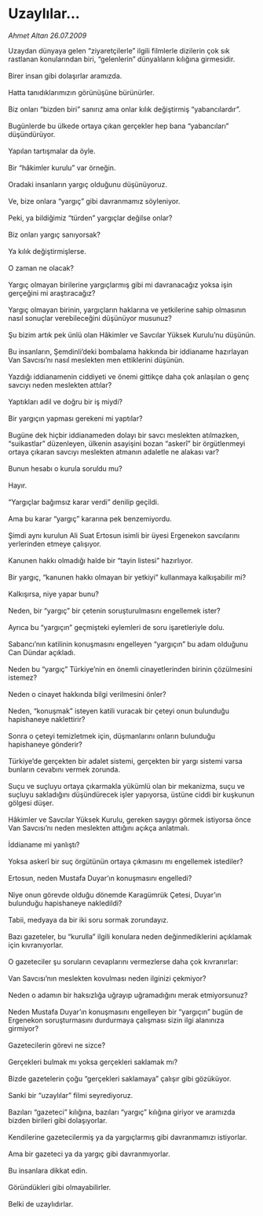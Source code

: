 # Uzaylılar...

*Ahmet Altan 26.07.2009*

<div class="taraf_structure_2col_1zq">
<div class="margen_n">



 <p>Uzaydan dünyaya gelen “ziyaretçilerle” ilgili filmlerle dizilerin çok sık rastlanan konularından biri, “gelenlerin” dünyalıların kılığına girmesidir.<br/><br/>Birer insan gibi dolaşırlar aramızda. <br/><br/>Hatta tanıdıklarımızın görünüşüne bürünürler. <br/><br/>Biz onları “bizden biri” sanırız ama onlar kılık değiştirmiş “yabancılardır”. <br/><br/>Bugünlerde bu ülkede ortaya çıkan gerçekler hep bana “yabancıları” düşündürüyor. <br/><br/>Yapılan tartışmalar da öyle. <br/><br/>Bir “hâkimler kurulu” var örneğin. <br/><br/>Oradaki insanların yargıç olduğunu düşünüyoruz. <br/><br/>Ve, bize onlara “yargıç” gibi davranmamız söyleniyor. <br/><br/>Peki, ya bildiğimiz “türden” yargıçlar değilse onlar? <br/><br/>Biz onları yargıç sanıyorsak? <br/><br/>Ya kılık değiştirmişlerse. <br/><br/>O zaman ne olacak? <br/><br/>Yargıç olmayan birilerine yargıçlarmış gibi mi davranacağız yoksa işin gerçeğini mi araştıracağız? <br/><br/>Yargıç olmayan birinin, yargıçların haklarına ve yetkilerine sahip olmasının nasıl sonuçlar verebileceğini düşünüyor musunuz? <br/><br/>Şu bizim artık pek ünlü olan Hâkimler ve Savcılar Yüksek Kurulu’nu düşünün. <br/><br/>Bu insanların, Şemdinli’deki bombalama hakkında bir iddianame hazırlayan Van Savcısı’nı nasıl meslekten men ettiklerini düşünün. <br/><br/>Yazdığı iddianamenin ciddiyeti ve önemi gittikçe daha çok anlaşılan o genç savcıyı neden meslekten attılar? <br/><br/>Yaptıkları adil ve doğru bir iş miydi? <br/><br/>Bir yargıçın yapması gerekeni mi yaptılar? <br/><br/>Bugüne dek hiçbir iddianameden dolayı bir savcı meslekten atılmazken, “suikastlar” düzenleyen, ülkenin asayişini bozan “askerî” bir örgütlenmeyi ortaya çıkaran savcıyı meslekten atmanın adaletle ne alakası var? <br/><br/>Bunun hesabı o kurula soruldu mu? <br/><br/>Hayır. <br/><br/>“Yargıçlar bağımsız karar verdi” denilip geçildi. <br/><br/>Ama bu karar “yargıç” kararına pek benzemiyordu. <br/><br/>Şimdi aynı kurulun Ali Suat Ertosun isimli bir üyesi Ergenekon savcılarını yerlerinden etmeye çalışıyor. <br/><br/>Kanunen hakkı olmadığı halde bir “tayin listesi” hazırlıyor. <br/><br/>Bir yargıç, “kanunen hakkı olmayan bir yetkiyi” kullanmaya kalkışabilir mi? <br/><br/>Kalkışırsa, niye yapar bunu? <br/><br/>Neden, bir “yargıç” bir çetenin soruşturulmasını engellemek ister? <br/><br/>Ayrıca bu “yargıçın” geçmişteki eylemleri de soru işaretleriyle dolu. <br/><br/>Sabancı’nın katilinin konuşmasını engelleyen “yargıçın” bu adam olduğunu Can Dündar açıkladı. <br/><br/>Neden bu “yargıç” Türkiye’nin en önemli cinayetlerinden birinin çözülmesini istemez? <br/><br/>Neden o cinayet hakkında bilgi verilmesini önler? <br/><br/>Neden, “konuşmak” isteyen katili vuracak bir çeteyi onun bulunduğu hapishaneye naklettirir? <br/><br/>Sonra o çeteyi temizletmek için, düşmanlarını onların bulunduğu hapishaneye gönderir?<br/><br/>Türkiye’de gerçekten bir adalet sistemi, gerçekten bir yargı sistemi varsa bunların cevabını vermek zorunda. <br/><br/>Suçu ve suçluyu ortaya çıkarmakla yükümlü olan bir mekanizma, suçu ve suçluyu sakladığını düşündürecek işler yapıyorsa, üstüne ciddi bir kuşkunun gölgesi düşer. <br/><br/>Hâkimler ve Savcılar Yüksek Kurulu, gereken saygıyı görmek istiyorsa önce Van Savcısı’nı neden meslekten attığını açıkça anlatmalı. <br/><br/>İddianame mi yanlıştı? <br/><br/>Yoksa askerî bir suç örgütünün ortaya çıkmasını mı engellemek istediler? <br/><br/>Ertosun, neden Mustafa Duyar’ın konuşmasını engelledi? <br/><br/>Niye onun görevde olduğu dönemde Karagümrük Çetesi, Duyar’ın bulunduğu hapishaneye nakledildi? <br/><br/>Tabii, medyaya da bir iki soru sormak zorundayız. <br/><br/>Bazı gazeteler, bu “kurulla” ilgili konulara neden değinmediklerini açıklamak için kıvranıyorlar. <br/><br/>O gazeteciler şu soruların cevaplarını vermezlerse daha çok kıvranırlar: <br/><br/>Van Savcısı’nın meslekten kovulması neden ilginizi çekmiyor? <br/><br/>Neden o adamın bir haksızlığa uğrayıp uğramadığını merak etmiyorsunuz? <br/><br/>Neden Mustafa Duyar’ın konuşmasını engelleyen bir “yargıçın” bugün de Ergenekon soruşturmasını durdurmaya çalışması sizin ilgi alanınıza girmiyor? <br/><br/>Gazetecilerin görevi ne sizce? <br/><br/>Gerçekleri bulmak mı yoksa gerçekleri saklamak mı? <br/><br/>Bizde gazetelerin çoğu “gerçekleri saklamaya” çalışır gibi gözüküyor. <br/><br/>Sanki bir “uzaylılar” filmi seyrediyoruz. <br/><br/>Bazıları “gazeteci” kılığına, bazıları “yargıç” kılığına giriyor ve aramızda bizden birileri gibi dolaşıyorlar. <br/><br/>Kendilerine gazetecilermiş ya da yargıçlarmış gibi davranmamızı istiyorlar. <br/><br/>Ama bir gazeteci ya da yargıç gibi davranmıyorlar. <br/><br/>Bu insanlara dikkat edin. <br/><br/>Göründükleri gibi olmayabilirler. <br/><br/>Belki de uzaylıdırlar.</p>
<br/>
<br/>
<br/>



<br/>


<div id="taraf_not">
</div>

</div>


</div>
